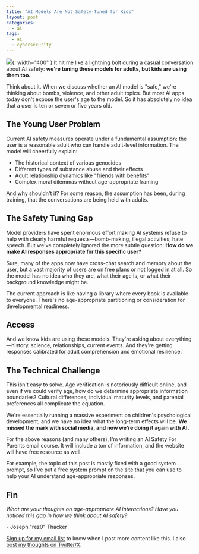 ```yaml
---
title: "AI Models Are Not Safety-Tuned for Kids"
layout: post
categories:
  - ai
tags:
  - ai
  - cybersecurity
---
```

![](/assets/images/ai_safety_tuning_blog_banner.png){: width="400" }
It hit me like a lightning bolt during a casual conversation about AI safety: **we're tuning these models for adults, but kids are using them too.**

Think about it. When we discuss whether an AI model is "safe," we're thinking about bombs, violence, and other adult topics. But most AI apps today don't expose the user's age to the model. So it has absolutely no idea that a user is ten or seven or five years old.

## The Young User Problem

Current AI safety measures operate under a fundamental assumption: the user is a reasonable adult who can handle adult-level information. The model will cheerfully explain:

- The historical context of various genocides
- Different types of substance abuse and their effects
- Adult relationship dynamics like "friends with benefits"
- Complex moral dilemmas without age-appropriate framing

And why shouldn't it? For some reason, the assumption has been, during training, that the conversations are being held with adults. 

## The Safety Tuning Gap

Model providers have spent enormous effort making AI systems refuse to help with clearly harmful requests—bomb-making, illegal activities, hate speech. But we've completely ignored the more subtle question: **How do we make AI responses appropriate for this specific user?**

Sure, many of the apps now have cross-chat search and memory about the user, but a vast majority of users are on free plans or not logged in at all. So the model has no idea who they are, what their age is, or what their background knowledge might be.

The current approach is like having a library where every book is available to everyone. There's no age-appropriate partitioning or consideration for developmental readiness.

## Access

And we know kids are using these models. They're asking about everything—history, science, relationships, current events. And they're getting responses calibrated for adult comprehension and emotional resilience.

## The Technical Challenge

This isn't easy to solve. Age verification is notoriously difficult online, and even if we could verify age, how do we determine appropriate information boundaries? Cultural differences, individual maturity levels, and parental preferences all complicate the equation.

We're essentially running a massive experiment on children's psychological development, and we have no idea what the long-term effects will be. **We missed the mark with social media, and now we're doing it again with AI.**

For the above reasons (and many others), I'm writing an AI Safety For Parents email course. It will include a ton of information, and the website will have free resource as well. 

For example, the topic of this post is mostly fixed with a good system prompt, so I've put a free system prompt on the site that you can use to help your AI understand age-appropriate responses.

## Fin

*What are your thoughts on age-appropriate AI interactions? Have you noticed this gap in how we think about AI safety?*

\- Joseph "rez0" Thacker

[Sign up for my email list](https://thacker.beehiiv.com/subscribe) to know when I post more content like this.
I also [post my thoughts on Twitter/X](https://x.com/rez0__).

<meta name="twitter:card" content="summary_large_image" />
<meta name="twitter:site" content="@rez0__" />
<meta name="twitter:creator" content="@rez0__" />
<meta property="og:url" content="https://josephthacker.com/ai/2025/08/19/ai-models-are-not-safety-tuned-for-kids.html" />
<meta property="og:title" content="AI Models Are Not Safety-Tuned for Kids" />
<meta property="og:description" content="AI models are safety-tuned for adults, but what happens when a 10-year-old asks about genocide, substance abuse, or adult relationships? The age-blind nature of current AI systems reveals a critical gap in safety architecture." />
<meta property="og:image" content="https://josephthacker.com/assets/images/ai_safety_tuning_blog_banner.png" />